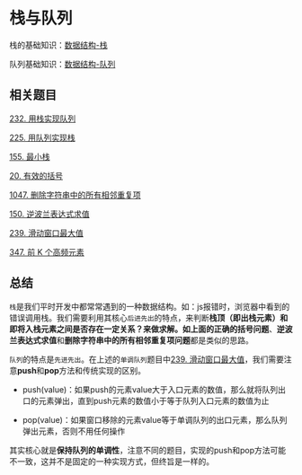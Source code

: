 # 栈与队列
栈的基础知识：[数据结构-栈](https://github.com/kerwin-ly/Blog/blob/master/data-structure/%E6%A0%88.md)

队列基础知识：[数据结构-队列](https://github.com/kerwin-ly/Blog/blob/master/data-structure/%E9%98%9F%E5%88%97.md)

## 相关题目

[232. 用栈实现队列](https://github.com/kerwin-ly/Blog/blob/master/algorithm/stack_queue/232.%20%E7%94%A8%E6%A0%88%E5%AE%9E%E7%8E%B0%E9%98%9F%E5%88%97(%E7%AE%80%E5%8D%95).md)

[225. 用队列实现栈](https://github.com/kerwin-ly/Blog/blob/master/algorithm/stack_queue/225.%20%E7%94%A8%E9%98%9F%E5%88%97%E5%AE%9E%E7%8E%B0%E6%A0%88(%E7%AE%80%E5%8D%95).md)

[155. 最小栈](https://github.com/kerwin-ly/Blog/blob/master/algorithm/stack_queue/155.%20%E6%9C%80%E5%B0%8F%E6%A0%88.md)

[20. 有效的括号](https://github.com/kerwin-ly/Blog/blob/master/algorithm/stack_queue/20.%20%E6%9C%89%E6%95%88%E7%9A%84%E6%8B%AC%E5%8F%B7(%E7%AE%80%E5%8D%95).md)

[1047. 删除字符串中的所有相邻重复项](https://github.com/kerwin-ly/Blog/blob/master/algorithm/stack_queue/1047.%20%E5%88%A0%E9%99%A4%E5%AD%97%E7%AC%A6%E4%B8%B2%E4%B8%AD%E7%9A%84%E6%89%80%E6%9C%89%E7%9B%B8%E9%82%BB%E9%87%8D%E5%A4%8D%E9%A1%B9(%E7%AE%80%E5%8D%95).md)

[150. 逆波兰表达式求值](https://github.com/kerwin-ly/Blog/blob/master/algorithm/stack_queue/150.%20%E9%80%86%E6%B3%A2%E5%85%B0%E8%A1%A8%E8%BE%BE%E5%BC%8F%E6%B1%82%E5%80%BC(%E4%B8%AD%E7%AD%89).md)

[239. 滑动窗口最大值](https://github.com/kerwin-ly/Blog/blob/master/algorithm/stack_queue/239.%20%E6%BB%91%E5%8A%A8%E7%AA%97%E5%8F%A3%E6%9C%80%E5%A4%A7%E5%80%BC(%E5%9B%B0%E9%9A%BE).md)

[347. 前 K 个高频元素](https://github.com/kerwin-ly/Blog/blob/master/algorithm/stack_queue/347.%20%E5%89%8D%20K%20%E4%B8%AA%E9%AB%98%E9%A2%91%E5%85%83%E7%B4%A0(%E4%B8%AD%E7%AD%89).md)

## 总结
`栈`是我们平时开发中都常常遇到的一种数据结构。如：js报错时，浏览器中看到的错误调用栈。我们需要利用其核心`后进先出`的特点，来判断**栈顶（即出栈元素）和即将入栈元素之间是否存在一定关系？**来做求解。如上面的**正确的括号问题**、**逆波兰表达式求值**和**删除字符串中的所有相邻重复项问题**都是类似的思路。

`队列`的特点是`先进先出`。在上述的`单调队列`题目中[239. 滑动窗口最大值](https://github.com/kerwin-ly/Blog/blob/master/algorithm/stack_queue/239.%20%E6%BB%91%E5%8A%A8%E7%AA%97%E5%8F%A3%E6%9C%80%E5%A4%A7%E5%80%BC(%E5%9B%B0%E9%9A%BE).md)，我们需要注意**push**和**pop**方法和传统实现的区别。

* push(value)：如果push的元素value大于入口元素的数值，那么就将队列出口的元素弹出，直到push元素的数值小于等于队列入口元素的数值为止

* pop(value)：如果窗口移除的元素value等于单调队列的出口元素，那么队列弹出元素，否则不用任何操作

其实核心就是**保持队列的单调性**，注意不同的题目，实现的push和pop方法可能不一致，这并不是固定的一种实现方式，但终旨是一样的。
